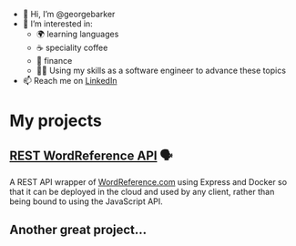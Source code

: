 - 👋 Hi, I’m @georgebarker
- 👀 I’m interested in:
  - 🌍  learning languages
  - ☕️  speciality coffee
  - 💸  finance
  - 👨‍💻  Using my skills as a software engineer to advance these topics
- 📫 Reach me on [LinkedIn](https://www.linkedin.com/in/georgebarker97/)

# My projects
## [REST WordReference API](https://github.com/georgebarker/rest-wordreference-api) 🗣️
 A REST API wrapper of [WordReference.com](https://wordreference.com) using Express and Docker so that it can be deployed in the cloud and used by any client, rather than being bound to using the JavaScript API. 

## Another great project...

<!---
georgebarker/georgebarker is a ✨ special ✨ repository because its `README.md` (this file) appears on your GitHub profile.
You can click the Preview link to take a look at your changes.
--->
